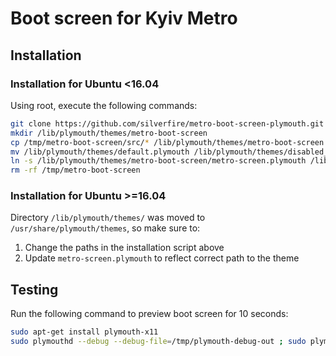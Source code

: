 # Boot screen for Kyiv Metro

## Installation

### Installation for Ubuntu <16.04

Using root, execute the following commands:

```bash
git clone https://github.com/silverfire/metro-boot-screen-plymouth.git /tmp/metro-boot-screen
mkdir /lib/plymouth/themes/metro-boot-screen
cp /tmp/metro-boot-screen/src/* /lib/plymouth/themes/metro-boot-screen
mv /lib/plymouth/themes/default.plymouth /lib/plymouth/themes/disabled_default.plymouth
ln -s /lib/plymouth/themes/metro-boot-screen/metro-screen.plymouth /lib/plymouth/themes/default.plymouth
rm -rf /tmp/metro-boot-screen
```


### Installation for Ubuntu >=16.04

Directory `/lib/plymouth/themes/` was moved to `/usr/share/plymouth/themes`, so make sure to:

1. Change the paths in the installation script above
2. Update `metro-screen.plymouth` to reflect correct path to the theme


## Testing

Run the following command to preview boot screen for 10 seconds:

```bash
sudo apt-get install plymouth-x11
sudo plymouthd --debug --debug-file=/tmp/plymouth-debug-out ; sudo plymouth --show-splash ; for ((I=0;I<10;I++)); do sleep 1 ; sudo plymouth --update=event$I ; done ; sudo plymouth --quit
```
